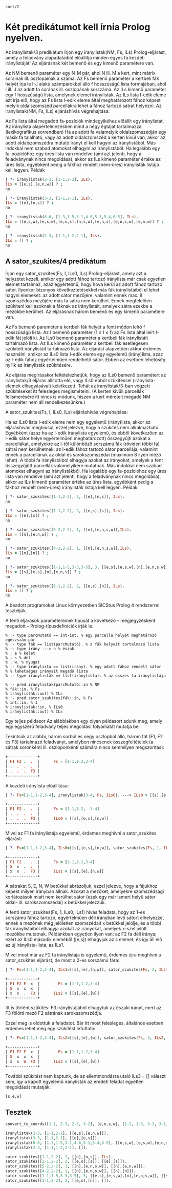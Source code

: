 `sort/2`

# Két predikátumot kell írnia Prolog nyelven.

Az iranylistak/3 predikátum
Írjon egy iranylistak(NM, Fs, ILs) Prolog-eljárást, amely a feladvány alapadataiból előállítja minden egyes fa kezdeti iránylistáját!
Az eljárásnak két bemenő és egy kimenő paramétere van.

Az NM bemenő paraméter egy N-M pár, ahol N ill. M a kert, mint mátrix sorainak ill. oszlopainak a száma.
Az Fs bemenő paraméter a kertbeli fák helyét írja le I-J alakú számpárokból álló f hosszúságú lista formájában, ahol I ill. J az adott fa sorának ill. oszlopának sorszáma.
Az ILs kimenő paraméter egy f hosszúságú lista, amelynek elemei iránylisták. Az ILs lista l-edik eleme azt írja elő, hogy az Fs lista l-edik eleme által meghatározott fához képest melyik oldalszomszéd parcellákra lehet a fához tartozó sátrat helyezni.
Az iranylistak(NM, Fs, ILs) eljáráshívás végrehajtása:

Az Fs lista által megadott fa-pozíciók mindegyikéhez előállít egy iránylistát.
Az iránylista alapértelmezésben mind a négy égtájat tartalmazza (lexikografikus sorrendben)
Ha az adott fa valamelyik oldalszomszédján egy másik fa található, vagy az adott oldalszomszéd a kerten kívül van, akkor az adott oldalszomszédra mutató irányt el kell hagyni az iránylistából.
Más indokkal nem szabad atomokat elhagyni az iránylistából.
Ha legalább egy fa-pozícióhoz egy üres lista van rendelve (ami azt jelenti, hogy a feladványnak nincs megoldása), akkor az ILs kimenő paraméter értéke az üres lista, egyébként pedig a fákhoz rendelt (nem-üres) iránylisták listája kell legyen.
Példák

```prolog
| ?- iranylistak(2-3, [1-1,2-2], ILs).
ILs = [[e,s],[e,n,w]] ? ;
no

| ?- iranylistak(3-3, [1-1,2-1], ILs).
ILs = [[e],[e,s]] ? ;
no

| ?- iranylistak(6-6, [1-3,1-5,3-1,4-6,5-1,5-4,6-5], ILs).
ILs = [[e,s,w],[e,s,w],[e,n,s],[n,s,w],[e,n,s],[e,n,s,w],[e,n,w]] ? ;
no

| ?- iranylistak(2-3, [1-1,1-2,2-1], ILs).
ILs = [] ? ;
no
```

## A sator_szukites/4 predikátum

Írjon egy sator_szukites(Fs, I, ILs0, ILs) Prolog-eljárást, amely azt a helyzetet kezeli, amikor egy adott fához tartozó iránylista már csak egyetlen elemet tartalmaz, azaz egyértelmű, hogy hova kerül az adott fához tartozó sátor. Ilyenkor bizonyos következtetésekkel más fák iránylistáiból el lehet hagyni elemeket: az adott sátor mezőjére, valamint ennek max. 8 szomszédos mezőjére más fa sátra nem kerülhet. Ennek megfelelően szűkíteni kell azoknak a fáknak az iránylistáit, amelyek sátra ezekbe a mezőkbe kerülhet.
Az eljárásnak három bemenő és egy kimenő paramétere van.

Az Fs bemenő paraméter a kertbeli fák helyét a fenti módon leíró f hosszúságú lista.
Az I bemenő paraméter (1 ≤ I ≤ f) az Fs lista által leírt I-edik fát jelöli ki.
Az ILs0 bemenő paraméter a kertbeli fák iránylistáit tartalmazó lista.
Az ILs kimenő paraméter a kertbeli fák esetlegesen szűkített iránylistáit tartalmazó lista.
Az eljárást alapvetően akkor érdemes használni, amikor az ILs0 lista I-edik eleme egy egyelemű (irány)lista, azaz az I-edik fához egyértelműen rendelhető sátor. Ebben az esetben lehetőség nyílik az iránylisták szűkítésére.

Az eljárás megírásakor feltételezhetjük, hogy az ILs0 bemenő paramétert az iranylistak/3 eljárás állította elő, vagy ILs0 ebből szűkítéssel (iránylista-elemek elhagyásával) keletkezett. Tehát az iranylistak/3-ban végzett szűkítéseket itt felesleges megismételni. (A kerten kívüli parcellák felismerésére itt nincs is módunk, hiszen a kert méreteit megadó NM paraméter nem áll rendelkezésünkre.)

A sator_szukites(Fs, I, ILs0, ILs) eljáráshívás végrehajtása:

Ha az ILs0 lista I-edik eleme nem egy egyelemű (irány)lista, akkor az eljáráshívás meghiúsul, ezzel jelezve, hogy a szűkítés nem alkalmazható.
Egyébként (azaz ha az I-edik iránylista egyelemű, és ebből következően az I-edik sátor helye egyértelműen meghatározott) összegyűjti azokat a parcellákat, amelyekre az I-től különböző sorszámú fák (röviden többi fa) sátrai nem kerülhetnek:
az I-edik fához tartozó sátor parcellája;
valamint ennek a parcellának az oldal és sarokszomszédai (maximum 8 ilyen mező lehet).
A többi fa iránylistáiból elhagyja azokat az irányokat, amelyek a fent összegyűjött parcellák valamelyikére mutatnak.
Más indokkal nem szabad atomokat elhagyni az iránylistákból.
Ha legalább egy fa-pozícióhoz egy üres lista van rendelve (ami azt jelenti, hogy a feladványnak nincs megoldása), akkor az ILs kimenő paraméter értéke az üres lista, egyébként pedig a fákhoz rendelt (nem-üres) iránylisták listája kell legyen.
Példák

```prolog
| ?- sator_szukites([1-1,2-2], 2, [[e],[n,s]], ILs).
no

| ?- sator_szukites([1-1,2-2], 2, [[e,s],[s]], ILs).
ILs = [[e],[s]] ? ;
no

| ?- sator_szukites([5-2,2-2], 1, [[n],[e,n,s,w]],ILs).
ILs = [[n],[e,n,w]] ? ;
no

| ?- sator_szukites([4-2,2-2], 1, [[n],[e,n,s,w]],ILs).
ILs = [[n],[n]] ? ;
no

| ?- sator_szukites([1-1,1-5,3-3,3-5], 3, [[e,s],[e,s,w],[n],[e,n,s,w]],ILs).
ILs = [[s],[e,s],[n],[e,n,s]] ? ;
no

| ?- sator_szukites([1-1,2-2], 2, [[e,s],[n]], ILs).
ILs = [] ? ;
no
```

A beadott programokat Linux környezetben SICStus Prolog 4 rendszerrel teszteljük.

A fenti eljárások paramétereinek típusát a következő – megjegyzésként megadott – Prolog-típusdefiníciók írják le.

```
% :- type parcMutató == int-int. % egy parcella helyét meghatározó egészszám-pár
% :- type fák == list(parcMutató). % a fák helyeit tartalmazó lista
% :- type irány ---> n % észak
% ; e % kelet
% ; s % dél
% ; w. % nyugat
% :- type iránylista == list(irany). % egy adott fához rendelt sátor
% % lehetséges irányait megadó lista
% :- type iránylisták == list(iránylista). % az összes fa iránylistája

% :- pred iranylistak(parcMutató::in % NM
% fák::in, % Fs
% iránylisták::out) % ILs
% :- pred sator_szukites(fák::in, % Fs
% int::in, % I
% iránylisták::in, % ILs0
% iránylisták::out) % ILs
```

Egy teljes példasor
Az alábbiakban egy olyan példasort adunk meg, amely egy egyszerű feladvány teljes megoldási folyamatát mutatja be.

Tekintsük az alábbi, három sorból és négy oszlopból álló, három fát (F1, F2 és F3) tartalmazó feladványt, amelyben nincsenek összegfeltételek (a sátrak soronkénti ill. oszloponkénti számára nincs semmilyen megszorítás):

```prolog
+-------------+
| F1 F2 .  .  |      Fs = [1-1,1-2,3-4]
| .  .  .  .  |
| .  .  .  F3 |
+-------------+
```

A kezdeti iránylista előállítása:

```prolog
| ?- Fs=[1-1,1-2,3-4], iranylistak(3-4, Fs, ILs0). ---> ILs0 = [[s],[e,s],[n,w]]

+-------------+
| F1 F2 .  .  |      Fs = [1-1,1-2,  3-4]
| .  .  .  .  |
| .  .  .  F3 |      ILs0 = [[s],[e,s],[n,w]]
+-------------+
```

Mivel az F1 fa iránylistája egyelemű, érdemes meghívni a sator_szukites eljárást:

```prolog
| ?- Fs=[1-1,1-2,3-4], ILs0=[[s],[e,s],[n,w]], sator_szukites(Fs, 1, ILs0, ILs1). ---> ILs1 = [[s],[e],[n,w]]

+-------------+
| F1 F2 .  .  |      Fs = [1-1,1-2,3-4]
| S  x  .  .  |
| x  x  .  F3 |      ILs1 = [[s],[e],[n,w]]
+-------------+
```

A sátrakat S, E, N, W betűkkel ábrázoljuk, ezzel jelezve, hogy a fájukhoz képest milyen irányban állnak. Azokat a mezőket, amelyekre szomszédsági korlátozások miatt nem kerülhet sátor (ezek egy már ismert helyű sátor oldal- ill. sarokszomszédai) x betűkkel jelezzük.

A fenti sator_szukites(Fs, 1, ILs0, ILs1) hívás feladata, hogy az 1-es sorszámú fához tartozó, egyértelműen déli irányban levő sátort elhelyezze, ennek a mezőnek még jelöletlen szomszédait x betűkkel jelölje, és a többi fák iránylistáiból elhagyja azokat az irányokat, amelyek x-szel jelölt mezőkbe mutatnak. Példánkban egyetlen ilyen van: az F2 fa déli iránya; ezért az ILs0 második eleméből ([e,s]) elhagyjuk az s elemet, és így áll elő az új iránylista-lista, az ILs1.

Mivel most már az F2 fa iránylistája is egyelemű, érdemes újra meghívni a sator_szukites eljárást, de most a 2-es sorszámú fára:

```prolog
| ?- Fs=[1-1,1-2,3-4], ILs1=[[s],[e],[n,w]], sator_szukites(Fs, 2, ILs1, ILs2). ---> ILs2 = [[s],[e],[w]]

+-------------+
| F1 F2 E  x  |        Fs = [1-1,1-2,3-4]
| S  x  x  x  |
| x  x  .  F3 |      ILs2 = [[s],[e],[w]]
+-------------+
```

Itt is történt szűkítés: F3 iránylistájából elhagytuk az északi irányt, mert az F3 fölötti mező F2 sátrának sarokszomszédja.

Ezzel meg is oldottuk a feladatot. Bár itt most felesleges, általános esetben érdemes lehet még egy szűkítést lefuttatni:

```prolog
| ?- Fs=[1-1,1-2,3-4], ILs2=[[s],[e],[w]], sator_szukites(Fs, 3, ILs2, ILs3). ---> ILs3 = [[s],[e],[w]]

+-------------+
| F1 F2 E  x  |        Fs = [1-1,1-2,3-4]
| S  x  x  x  |
| x  x  W  F3 |      ILs3 = [[s],[e],[w]]
+-------------+
```

További szűkítést nem kaptunk, de az ellentmondásra utaló ILs3 = [] választ sem, így a kapott egyelemű iránylisták az eredeti feladat egyetlen megoldását mutatják:

```prolog
[s,e,w]
```

## Tesztek

```prolog
convert_to_coords([1-1, 2-3, 2-3, 3-2], [e,n,s,w], [1-2, 1-3, 3-3, 3-1]).

iranylistak(2-3, [1-1,2-2], [[e,s],[e,n,w]]).
iranylistak(3-3, [1-1,2-1], [[e],[e,s]]).
iranylistak(6-6, [1-3,1-5,3-1,4-6,5-1,5-4,6-5], [[e,s,w],[e,s,w],[e,n,s],[n,s,w],[e,n,s],[e,n,s,w],[e,n,w]]).
iranylistak(2-3, [1-1,1-2,2-1], []).

sator_szukites([1-1,2-2], 2, [[e],[n,s]], ILs).
sator_szukites([1-1,2-2], 2, [[e,s],[s]], [[e],[s]]).
sator_szukites([5-2,2-2], 1, [[n],[e,n,s,w]], [[n],[e,n,w]]).
sator_szukites([4-2,2-2], 1, [[n],[e,n,s,w]], [[n],[n]]).
sator_szukites([1-1,1-5,3-3,3-5], 3, [[e,s],[e,s,w],[n],[e,n,s,w]], [[s],[e,s],[n],[e,n,s]]).
sator_szukites([1-1,2-2], 2, [[e,s],[n]], []).
```
